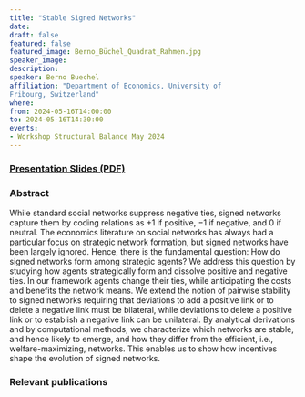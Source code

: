 ```yaml
---
title: "Stable Signed Networks"
date:
draft: false
featured: false
featured_image: Berno_Büchel_Quadrat_Rahmen.jpg
speaker_image:
description:
speaker: Berno Buechel
affiliation: "Department of Economics, University of
Fribourg, Switzerland" 
where:
from: 2024-05-16T14:00:00
to: 2024-05-16T14:30:00
events:
- Workshop Structural Balance May 2024
---
```


### [Presentation Slides (PDF)](xxx.pdf)


### Abstract

While standard social networks suppress negative ties, signed networks capture them by coding relations as +1 if positive, −1 if negative, and 0 if neutral. The economics literature on social networks has always had a particular focus on strategic network formation, but signed networks have been largely ignored. Hence, there is the fundamental question: How do signed networks form among strategic agents? 
We address this question by studying how agents strategically form and dissolve positive and negative ties. In our framework agents change their ties, while anticipating the costs and benefits the network means. We extend the notion of pairwise stability to signed networks requiring that deviations to add a positive link or to delete a negative link must be bilateral, while deviations to delete a positive link or to establish a negative link can be unilateral. By analytical derivations and by computational methods, we characterize which networks are stable, and hence likely to emerge, and how they differ from the efficient, i.e., welfare-maximizing, networks. This enables us to show how incentives shape the evolution of signed networks. 

### Relevant publications

